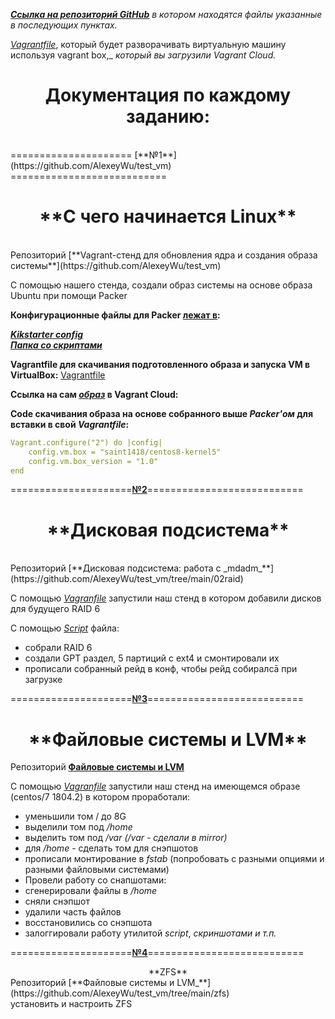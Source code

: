 _[**Ссылка на репозиторий GitHub**](https://github.com/AlexeyWu/test_vm "Ссылка на репозиторий") в котором находятся файлы указанные в последующих пунктах._


[_Vagrantfile_](https://github.com/AlexeyWu/test_vm/blob/main/packer/Vagrantfile "Vagranfile"), который будет разворачивать виртуальную машину используя vagrant box,_ 
_который вы загрузили Vagrant Cloud._ 


<h1 align="center">Документация по каждому заданию:</h1>
<br>
===================== [**№1**](https://github.com/AlexeyWu/test_vm) ===========================
<br>
<h1 align="center">**С чего начинается Linux**</h1>
<br>
Репозиторий [**Vagrant-стенд для обновления ядра и создания образа системы**](https://github.com/AlexeyWu/test_vm)

С помощью нашего стенда, создали образ системы на основе образа Ubuntu при помощи Packer

**Конфигурационные файлы для Packer [лежат в](https://github.com/AlexeyWu/test_vm/tree/main/packer):**

**[_Kikstarter config_](https://github.com/AlexeyWu/test_vm/blob/main/packer/http/ks.cfg "ks.cfg - Kikstarter config")**  
**[_Папка со скриптами_](https://github.com/AlexeyWu/test_vm/tree/main/packer/scripts "Папка со скриптами")**

**Vagrantfile для скачивания подготовленного образа и запуска VM в VirtualBox:**
[Vagrantfile](https://github.com/AlexeyWu/test_vm/blob/main/packer/Vagrantfile "Vagrantfile")

**Ссылка на сам [_образ_](https://app.vagrantup.com/saint1418/boxes/centos8-kernel5 "образ centos8-kernel5") в Vagrant Cloud:** 


**Code скачивания образа на основе собранного выше *Packer'ом* для вставки в свой *Vagrantfile*:**

```yaml
Vagrant.configure("2") do |config|
    config.vm.box = "saint1418/centos8-kernel5"
    config.vm.box_version = "1.0"
end
```
=====================[**№2**](https://github.com/AlexeyWu/test_vm/tree/main/02raid)===========================
<br>

<h1 align="center">**Дисковая подсистема**</h1>

<br>
Репозиторий [**Дисковая подсистема: работа с _mdadm_**](https://github.com/AlexeyWu/test_vm/tree/main/02raid)

С помощью [_Vagranfile_](https://github.com/AlexeyWu/test_vm/blob/main/02raid/Vagrantfile) запустили наш стенд в котором добавили дисков для будущего RAID 6

С помощью [_Script_](https://github.com/AlexeyWu/test_vm/blob/main/02raid/raid.sh) файла: 

* собрали RAID 6
* создали GPT раздел, 5 партиций с ext4 и смонтировали их<br> 
* прописали собранный рейд в конф, чтобы рейд собиралсā при загрузке

=====================[**№3**](https://github.com/AlexeyWu/test_vm/tree/main/03lvm1)===========================
<br>
<h1 align="center">**Файловые системы и LVM**</h1>

Репозиторий [**Файловые системы и LVM**](https://github.com/AlexeyWu/test_vm/tree/main/02raid)

С помощью [_Vagranfile_](https://github.com/AlexeyWu/test_vm/blob/main/03lvm1/Vagrantfile) запустили наш стенд на имеющемся образе (centos/7 1804.2) в котором проработали:

* уменьшили том / до 8G
* выделили том под _/home_
* выделить том под _/var (/var - сделали в mirror)_
* для _/home_ - сделать том для снэпшотов
* прописали монтирование в _fstab_ (попробовать с разными опциями и разными файловыми системами)
* Провели работу со снапшотами:
* сгенерировали файлы в _/home_
* сняли снэпшот
* удалили часть файлов
* восстановились со снэпшота
* залоггировали работу утилитой _script_, _скриншотами и т.п._

=====================[**№4**](https://github.com/AlexeyWu/test_vm/tree/main/zfs)===========================
<br>
<center>
**ZFS**
</center>
Репозиторий [**Файловые системы и LVM_**](https://github.com/AlexeyWu/test_vm/tree/main/zfs)<br>
установить и настроить ZFS

